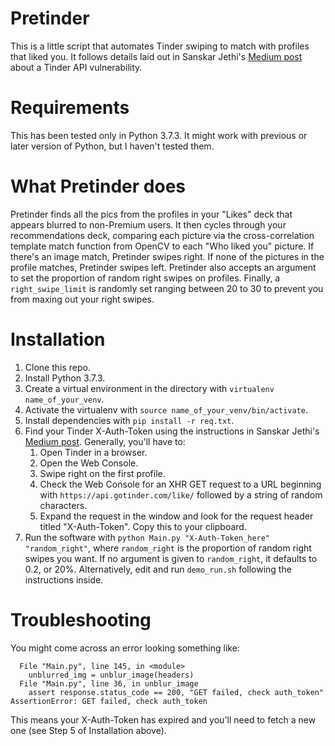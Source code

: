 # Pretinder

This is a little script that automates Tinder swiping to match with profiles that liked you. It follows details laid out in Sanskar Jethi's [Medium post](https://medium.com/@sansyrox/hacking-tinders-premium-model-43f9f699d44) about a Tinder API vulnerability.

# Requirements

This has been tested only in Python 3.7.3. It might work with previous or later version of Python, but I haven't tested them.

# What Pretinder does

Pretinder finds all the pics from the profiles in your "Likes" deck that appears blurred to non-Premium users. It then cycles through your recommendations deck, comparing each picture via the cross-correlation template match function from OpenCV to each "Who liked you" picture. If there's an image match, Pretinder swipes right. If none of the pictures in the profile matches, Pretinder swipes left. Pretinder also accepts an argument to set the proportion of random right swipes on profiles. Finally, a `right_swipe_limit` is randomly set ranging between 20 to 30 to prevent you from maxing out your right swipes.

# Installation

1. Clone this repo.
2. Install Python 3.7.3.
3. Create a virtual environment in the directory with `virtualenv name_of_your_venv`.
3. Activate the virtualenv with `source name_of_your_venv/bin/activate`.
4. Install dependencies with `pip install -r req.txt`.
5. Find your Tinder X-Auth-Token using the instructions in Sanskar Jethi's [Medium post](https://medium.com/@sansyrox/hacking-tinders-premium-model-43f9f699d44). Generally, you'll have to:
   1. Open Tinder in a browser.
   2. Open the Web Console.
   3. Swipe right on the first profile.
   4. Check the Web Console for an XHR GET request to a URL beginning with `https://api.gotinder.com/like/` followed by a string of random characters.
   5. Expand the request in the window and look for the request header titled "X-Auth-Token". Copy this to your clipboard.
6. Run the software with `python Main.py "X-Auth-Token_here" "random_right"`, where `random_right` is the proportion of random right swipes you want. If no argument is given to `random_right`, it defaults to 0.2, or 20%. Alternatively, edit and run `demo_run.sh` following the instructions inside.

# Troubleshooting

You might come across an error looking something like:

```Traceback (most recent call last):
  File "Main.py", line 145, in <module>
    unblurred_img = unblur_image(headers)
  File "Main.py", line 36, in unblur_image
    assert response.status_code == 200, "GET failed, check auth_token"
AssertionError: GET failed, check auth_token
```

This means your X-Auth-Token has expired and you'll need to fetch a new one (see Step 5 of Installation above).
